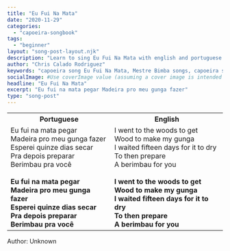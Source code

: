 ```yaml
---
title: "Eu Fui Na Mata"
date: "2020-11-29"
categories:
  - "capoeira-songbook"
tags:
  - "beginner"
layout: "song-post-layout.njk"
description: "Learn to sing Eu Fui Na Mata with english and portuguese translations along with a video to help you learn."
author: "Chris Calado Rodriguez"
keywords: "capoeira song Eu Fui Na Mata, Mestre Bimba songs, capoeira song lyrics, capoeira music beginner, call and response capoeira, capoeira song meaning, traditional capoeira songs, learn capoeira music"
socialImage: #Use coverImage value (assuming a cover image is intended for social media sharing)
headline: "Eu Fui Na Mata"
excerpt: "Eu fui na mata pegar Madeira pro meu gunga fazer"
type: "song-post"
---
```


<table class="capoeira-table">
    <tr class="header-row">
        <th>Portuguese</th>
        <th>English</th>
    </tr>
    <tr>
        <td>Eu fui na mata pegar<br>
Madeira pro meu gunga fazer<br>
Esperei quinze dias secar<br>
Pra depois preparar<br>
Berimbau pra você<br><br>
<strong>Eu fui na mata pegar<br>
Madeira pro meu gunga fazer<br>
Esperei quinze dias secar<br>
Pra depois preparar<br>
Berimbau pra você</strong>
        </td>
        <td>I went to the woods to get<br>
Wood to make my gunga<br>
I waited fifteen days for it to dry<br>
To then prepare<br>
A berimbau for you<br><br>
<strong>I went to the woods to get<br>
Wood to make my gunga<br>
I waited fifteen days for it to dry<br>
To then prepare<br>
A berimbau for you</strong>
        </td>
    </tr>
</table>
<figcaption>
Author: Unknown
</figcaption>